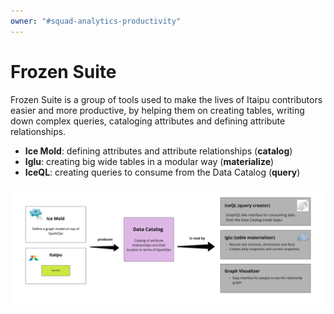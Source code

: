 ```yaml
---
owner: "#squad-analytics-productivity"
---
```


# Frozen Suite

Frozen Suite is a group of tools used to make the lives of Itaipu contributors easier and more productive,
by helping them on creating tables,
writing down complex queries,
cataloging attributes and
defining attribute relationships.

- **Ice Mold**: defining attributes and attribute relationships (**catalog**)
- **Iglu**: creating big wide tables in a modular way (**materialize**)
- **IceQL**: creating queries to consume from the Data Catalog (**query**)

![system_architecture](../../images/frozen-suite-simplified-view.jpg)
